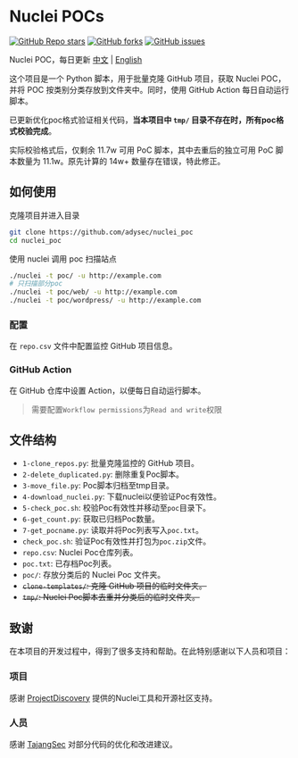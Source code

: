 # Nuclei POCs

<a href="https://github.com/adysec/nuclei_poc/stargazers"><img alt="GitHub Repo stars" src="https://img.shields.io/github/stars/adysec/nuclei_poc?color=yellow&logo=riseup&logoColor=yellow&style=flat-square"></a>
<a href="https://github.com/adysec/nuclei_poc/network/members"><img alt="GitHub forks" src="https://img.shields.io/github/forks/adysec/nuclei_poc?color=orange&style=flat-square"></a>
<a href="https://github.com/adysec/nuclei_poc/issues"><img alt="GitHub issues" src="https://img.shields.io/github/issues/adysec/nuclei_poc?color=red&style=flat-square"></a>

Nuclei POC，每日更新
[中文](https://github.com/adysec/nuclei_poc/blob/main/README.md) | [English](https://github.com/adysec/nuclei_poc/blob/main/README_EN.md)

这个项目是一个 Python 脚本，用于批量克隆 GitHub 项目，获取 Nuclei POC，并将 POC 按类别分类存放到文件夹中。同时，使用 GitHub Action 每日自动运行脚本。

已更新优化poc格式验证相关代码，**当本项目中 `tmp/` 目录不存在时，所有poc格式校验完成**。

实际校验格式后，仅剩余 11.7w 可用 PoC 脚本，其中去重后的独立可用 PoC 脚本数量为 11.1w。原先计算的 14w+ 数量存在错误，特此修正。

## 如何使用

克隆项目并进入目录

```bash
git clone https://github.com/adysec/nuclei_poc
cd nuclei_poc
```

使用 nuclei 调用 poc 扫描站点

```bash
./nuclei -t poc/ -u http://example.com
# 只扫描部分poc
./nuclei -t poc/web/ -u http://example.com
./nuclei -t poc/wordpress/ -u http://example.com
```

### 配置

在 `repo.csv` 文件中配置监控 GitHub 项目信息。

### GitHub Action

在 GitHub 仓库中设置 Action，以便每日自动运行脚本。

> 需要配置`Workflow permissions`为`Read and write`权限

## 文件结构

- `1-clone_repos.py`: 批量克隆监控的 GitHub 项目。
- `2-delete_duplicated.py`: 删除重复Poc脚本。
- `3-move_file.py`: Poc脚本归档至tmp目录。
- `4-download_nuclei.py`: 下载nuclei以便验证Poc有效性。
- `5-check_poc.sh`: 校验Poc有效性并移动至`poc`目录下。
- `6-get_count.py`: 获取已归档Poc数量。
- `7-get_pocname.py`: 读取并将Poc列表写入`poc.txt`。
- `check_poc.sh`: 验证Poc有效性并打包为`poc.zip`文件。
- `repo.csv`: Nuclei Poc仓库列表。
- `poc.txt`: 已存档Poc列表。
- `poc/`: 存放分类后的 Nuclei Poc 文件夹。
- ~~`clone-templates/`: 克隆 GitHub 项目的临时文件夹。~~
- ~~`tmp/`: Nuclei Poc脚本去重并分类后的临时文件夹。~~

## 致谢

在本项目的开发过程中，得到了很多支持和帮助。在此特别感谢以下人员和项目：

### 项目

感谢 [ProjectDiscovery](https://github.com/projectdiscovery/nuclei) 提供的Nuclei工具和开源社区支持。

### 人员

感谢 [TajangSec](https://github.com/TajangSec) 对部分代码的优化和改进建议。
